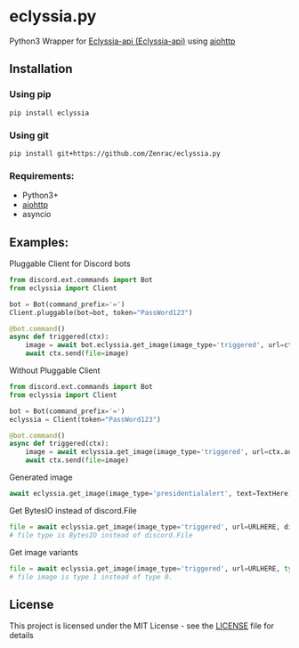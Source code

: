 # eclyssia.py
Python3 Wrapper for [Eclyssia-api (Eclyssia-api)](https://eclyssia-api.tk/) using [aiohttp](https://github.com/aio-libs/aiohttp)<br>
## Installation
### Using pip
```
pip install eclyssia
```
### Using git
```
pip install git+https://github.com/Zenrac/eclyssia.py
```

### Requirements: <br>
- Python3+<br>
- [aiohttp](https://github.com/aio-libs/aiohttp) <br>
- asyncio<br>

## Examples: <br>
Pluggable Client for Discord bots<br>
```py
from discord.ext.commands import Bot
from eclyssia import Client

bot = Bot(command_prefix='=')
Client.pluggable(bot=bot, token="PassWord123")

@bot.command()
async def triggered(ctx):
    image = await bot.eclyssia.get_image(image_type='triggered', url=ctx.author.avatar_url_as(format='png'))
    await ctx.send(file=image)
```
Without Pluggable Client<br>
```py
from discord.ext.commands import Bot
from eclyssia import Client

bot = Bot(command_prefix='=')
eclyssia = Client(token="PassWord123")

@bot.command()
async def triggered(ctx):
    image = await eclyssia.get_image(image_type='triggered', url=ctx.author.avatar_url_as(format='png'))
    await ctx.send(file=image)
```
Generated image<br>
```py
await eclyssia.get_image(image_type='presidentialalert', text=TextHere)
```
Get BytesIO instead of discord.File<br>
```py
file = await eclyssia.get_image(image_type='triggered', url=URLHERE, discordfile=False)
# file type is BytesIO instead of discord.File
```
Get image variants<br>
```py
file = await eclyssia.get_image(image_type='triggered', url=URLHERE, type=1)
# file image is type 1 instead of type 0.
```
## License

This project is licensed under the MIT License - see the [LICENSE](LICENSE) file for details
